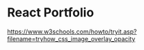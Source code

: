 # React Portfolio

https://www.w3schools.com/howto/tryit.asp?filename=tryhow_css_image_overlay_opacity
